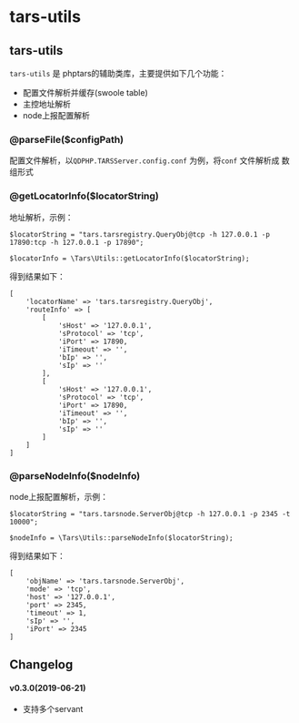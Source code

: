 # tars-utils

## tars-utils

`tars-utils` 是 phptars的辅助类库，主要提供如下几个功能：

* 配置文件解析并缓存\(swoole table\)
* 主控地址解析
* node上报配置解析

### @parseFile\($configPath\)

配置文件解析，以`QDPHP.TARSServer.config.conf` 为例，将`conf` 文件解析成 数组形式

### @getLocatorInfo\($locatorString\)

地址解析，示例：

```text
$locatorString = "tars.tarsregistry.QueryObj@tcp -h 127.0.0.1 -p 17890:tcp -h 127.0.0.1 -p 17890";

$locatorInfo = \Tars\Utils::getLocatorInfo($locatorString);
```

得到结果如下：

```text
[
	'locatorName' => 'tars.tarsregistry.QueryObj',
	'routeInfo' => [
		[
			'sHost' => '127.0.0.1',
			'sProtocol' => 'tcp',
			'iPort' => 17890,
			'iTimeout' => '',
			'bIp' => '',
			'sIp' => ''
		],
		[
			'sHost' => '127.0.0.1',
			'sProtocol' => 'tcp',
			'iPort' => 17890,
			'iTimeout' => '',
			'bIp' => '',
			'sIp' => ''
		]
	]
]
```

### @parseNodeInfo\($nodeInfo\)

node上报配置解析，示例：

```text
$locatorString = "tars.tarsnode.ServerObj@tcp -h 127.0.0.1 -p 2345 -t 10000";

$nodeInfo = \Tars\Utils::parseNodeInfo($locatorString);
```

得到结果如下：

```text
[
	'objName' => 'tars.tarsnode.ServerObj',
	'mode' => 'tcp',
	'host' => '127.0.0.1',
	'port' => 2345,
	'timeout' => 1,
	'sIp' => '',
	'iPort' => 2345
]
```

## Changelog

#### v0.3.0\(2019-06-21\)

* 支持多个servant


